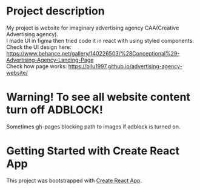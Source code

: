 # Project description

My project is website for imaginary advertising agency CAA(Creative Advertising agency). <br/>
I made UI in figma then tried code it in react with using styled components. <br/>
Check the UI design here: https://www.behance.net/gallery/140226503/%28Conceptional%29-Advertising-Agency-Landing-Page <br/>
Check how page works: https://bilu1997.github.io/advertising-agency-website/ <br/>

# Warning! To see all website content turn off ADBLOCK!

Sometimes gh-pages blocking path to images if adblock is turned on.

# Getting Started with Create React App

This project was bootstrapped with [Create React App](https://github.com/facebook/create-react-app).
